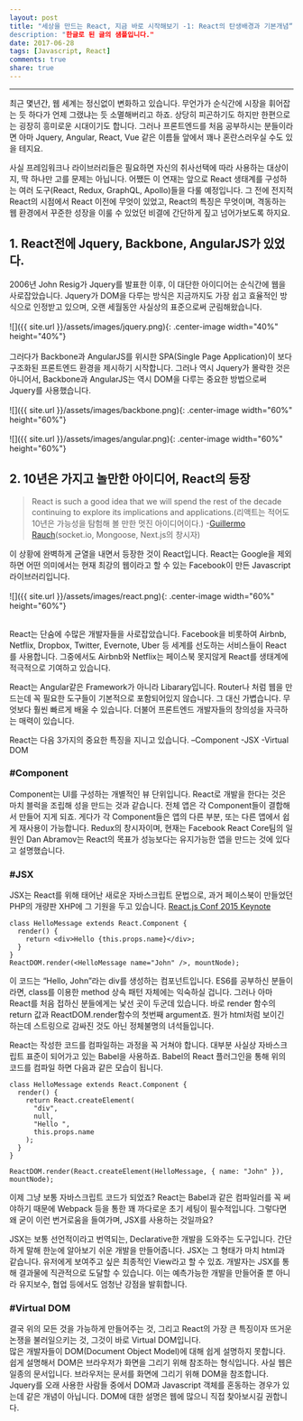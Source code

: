 ```yaml
---
layout: post
title: "세상을 만드는 React, 지금 바로 시작해보기 -1: React의 탄생배경과 기본개념“
description: "한글로 된 글의 샘플입니다."
date: 2017-06-28
tags: [Javascript, React]
comments: true
share: true
---
```



--- 

최근 몇년간, 웹 세계는 정신없이 변화하고 있습니다. 무언가가 순식간에 시장을 휘어잡는 듯 하다가 언제 그랬냐는 듯 소멸해버리고 하죠. 상당히 피곤하기도 하지만 한편으로는 굉장히 흥미로운 시대이기도 합니다. 그러나 프론트엔드를 처음 공부하시는 분들이라면 아마 Jquery, Angular, React, Vue 같은 이름들 앞에서 꽤나 혼란스러우실 수도 있을 테지요.

사실 프레임워크나 라이브러리들은 필요하면 자신의 취사선택에 따라 사용하는 대상이지, 딱 하나만 고를 문제는 아닙니다. 어쨌든 이 연재는 앞으로 React 생태계를 구성하는 여러 도구(React, Redux, GraphQL, Apollo)들을 다룰 예정입니다. 그 전에 전지적 React의 시점에서 React 이전에 무엇이 있었고,  React의 특징은 무엇이며, 격동하는 웹 환경에서 꾸준한 성장을 이룰 수 있었던 비결에 간단하게 짚고 넘어가보도록 하지요.

## 1. React전에 Jquery, Backbone, AngularJS가 있었다.
2006년 John Resig가 Jquery를 발표한 이후, 이 대단한 아이디어는 순식간에 웹을 사로잡았습니다. Jquery가 DOM을 다루는 방식은 지금까지도 가장 쉽고 효율적인 방식으로 인정받고 있으며, 오랜 세월동안 사실상의 표준으로써 군림해왔습니다.
<br>
<br>
![]({{ site.url }}/assets/images/jquery.png){: .center-image width="40%" height="40%"}
<br>
<br>
그러다가 Backbone과 AngularJS를 위시한 SPA(Single Page Application)이 보다 구조화된 프론트엔드 환경을 제시하기 시작합니다. 그러나 역시 Jquery가 몰락한 것은 아니어서, Backbone과 AngularJS는 역시 DOM을 다루는 중요한 방법으로써 Jquery를  사용했습니다. 
<br>
<br>
![]({{ site.url }}/assets/images/backbone.png){: .center-image width="60%" height="60%"}
<br>
<br>
![]({{ site.url }}/assets/images/angular.png){: .center-image width="60%" height="60%"}


## 2. 10년은 가지고 놀만한 아이디어, React의 등장
>React is such a good idea that we will spend the rest of the decade continuing to explore its implications and applications.(리액트는 적어도 10년은 가능성을 탐험해 볼 만한 멋진 아이디어이다.) -[Guillermo Rauch‏](https://twitter.com/rauchg/status/801005961334943744)(socket.io, Mongoose, Next.js의 창시자)

이 상황에 완벽하게 균열을 내면서 등장한 것이 React입니다. React는 Google을 제외하면 어떤 의미에서는 현재 최강의 웹이라고 할 수 있는 Facebook이 만든 Javascript 라이브러리입니다.
<br>
<br>
![]({{ site.url }}/assets/images/react.png){: .center-image width="60%" height="60%"}
<br>
<br>

React는 단숨에 수많은 개발자들을 사로잡았습니다. Facebook을 비롯하여 Airbnb, Netflix, Dropbox, Twitter, Evernote, Uber 등 세계를 선도하는 서비스들이 React를 사용합니다. 그중에서도 Airbnb와 Netflix는 페이스북 못지않게 React를 생태계에 적극적으로 기여하고 있습니다.

 React는 Angular같은 Framework가 아니라 Libarary입니다. Router나 처럼 웹을 만드는데 꼭 필요한 도구들이 기본적으로 포함되어있지 않습니다. 그 대신 가볍습니다. 무엇보다 훨씬 빠르게 배울 수 있습니다. 더불어 프론트엔드 개발자들의 창의성을 자극하는 매력이 있습니다.

React는 다음 3가지의 중요한 특징을 지니고 있습니다.
–Component
-JSX
-Virtual DOM

### #Component
Component는 UI를 구성하는 개별적인 뷰 단위입니다. React로 개발을 한다는 것은 마치 블럭을 조립해 성을 만드는 것과 같습니다. 전체 앱은 각 Component들이 결합해서 만들어 지게 되죠. 게다가 각 Component들은 앱의 다른 부분, 또는 다른 앱에서 쉽게 재사용이 가능합니다. Redux의 창시자이며, 현재는 Facebook React Core팀의 일원인 Dan Abramov는 React의 목표가 성능보다는 유지가능한 앱을 만드는 것에 있다고 설명했습니다.

### #JSX
JSX는 React를 위해 태어난 새로운 자바스크립트 문법으로, 과거 페이스북이 만들었던 PHP의 개량판 XHP에 그 기원을 두고 있습니다. [React.js Conf 2015 Keynote](https://www.youtube.com/watch?v=KVZ-P-ZI6W4)

```
class HelloMessage extends React.Component {
  render() {
    return <div>Hello {this.props.name}</div>;
  }
}
ReactDOM.render(<HelloMessage name="John" />, mountNode);
```

이 코드는 “Hello,  John”라는 div를 생성하는 컴포넌트입니다.  ES6를 공부하신 분들이라면, class를 이용한 method 상속 패턴 자체에는 익숙하실 겁니다. 그러나 아마 React를 처음 접하신 분들에게는 낯선 곳이 두군데 있습니다. 바로 render 함수의 return 값과 ReactDOM.render함수의 첫번째 argument죠. 뭔가 html처럼 보이긴 하는데 스트링으로 감싸진 것도 아닌 정체불명의 녀석들입니다.

React는 작성한 코드를 컴파일하는 과정을 꼭 거쳐야 합니다. 대부분 사실상 자바스크립트 표준이 되어가고 있는 Babel을 사용하죠. Babel의 React 플러그인을 통해 위의 코드를 컴파일 하면 다음과 같은 모습이 됩니다.

```
class HelloMessage extends React.Component {
  render() {
    return React.createElement(
      "div",
      null,
      "Hello ",
      this.props.name
    );
  }
}

ReactDOM.render(React.createElement(HelloMessage, { name: "John" }), mountNode);
```

이제 그냥 보통 자바스크립트 코드가 되었죠? React는 Babel과 같은 컴파일러를 꼭 써야하기 때문에 Webpack 등을 통한 꽤 까다로운 초기 세팅이 필수적입니다. 그렇다면 왜 굳이 이런 번거로움을 들여가며, JSX를 사용하는 것일까요?

JSX는 보통 선언적이라고 번역되는, Declarative한 개발을 도와주는 도구입니다. 간단하게 말해 한눈에 알아보기 쉬운 개발을 만들어줍니다.  JSX는 그 형태가 마치 html과 같습니다.  유저에게 보여주고 싶은 최종적인 View라고 할 수 있죠. 개발자는 JSX를 통해 결과물에 직관적으로 도달할 수 있습니다. 이는 예측가능한 개발을 만들어줄 뿐 아니라 유지보수, 협업 등에서도 엄청난 강점을 발휘합니다. 

### #Virtual DOM

결국 위의 모든 것을 가능하게 만들어주는 것, 그리고 React의 가장 큰 특징이자 뜨거운 논쟁을 불러일으키는 것, 그것이 바로 Virtual DOM입니다.  
많은 개발자들이 DOM(Document Object Model)에 대해 쉽게 설명하지 못합니다. 쉽게 설명해서 DOM은 브라우저가 화면을 그리기 위해 참조하는 형식입니다. 사실 웹은 일종의 문서입니다. 브라우저는 문서를 화면에 그리기 위해 DOM을 참조합니다. Jquery를 오래 사용한 사람들 중에서 DOM과 Javascript 객체를 혼동하는 경우가 있는데 같은 개념이 아닙니다. DOM에 대한 설명은 웹에 많으니 직접 찾아보시길 권합니다.





